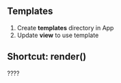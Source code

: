 ## Templates

1. Create **templates** directory in App 
2. Update **view**  to use template

## Shortcut: render()
???? 